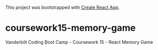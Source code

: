 This project was bootstrapped with [Create React App](https://github.com/facebook/create-react-app).

# coursework15-memory-game
Vanderbilt Coding Boot Camp - Coursework 15 - React Memory Game